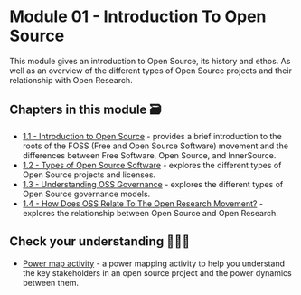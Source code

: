 # Module 01 - Introduction To Open Source

This module gives an introduction to Open Source, its history and ethos. As well as an overview of the different types of Open Source projects and their relationship with Open Research.

## Chapters in this module 🗃

- [1.1 - Introduction to Open Source](./01-intro-to-os.md) - provides a brief introduction to the roots of the FOSS (Free and Open Source Software) movement and the differences between Free Software, Open Source, and InnerSource.
- [1.2 - Types of Open Source Software](./02-types-of-oss.md) - explores the different types of Open Source projects and licenses.
- [1.3 - Understanding OSS Governance](./03-understand-oss-governance.md) - explores the different types of Open Source governance models.
- [1.4 - How Does OSS Relate To The Open Research Movement?](./04-oss-and-open-science.md) - explores the relationship between Open Source and Open Research.

## Check your understanding 🙇🏻‍♀️

- [Power map activity](./power-map-activity.md) - a power mapping activity to help you understand the key stakeholders in an open source project and the power dynamics between them.
